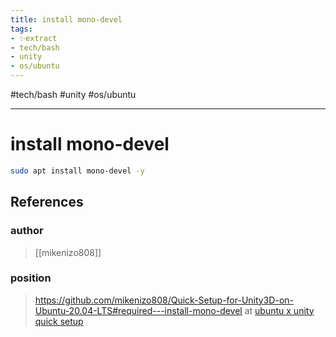 ```yaml
---
title: install mono-devel
tags:
- ✨extract
- tech/bash
- unity
- os/ubuntu
---
```


#tech/bash #unity #os/ubuntu 

---

# install mono-devel

```bash
sudo apt install mono-devel -y
```
## References

### author
> [[mikenizo808]]
### position
> https://github.com/mikenizo808/Quick-Setup-for-Unity3D-on-Ubuntu-20.04-LTS#required---install-mono-devel at [ubuntu x unity quick setup](/Bibliography/ubuntu%20x%20unity%20quick%20setup.md)
